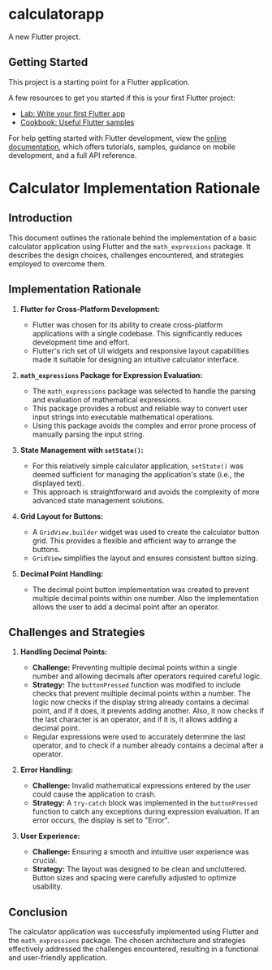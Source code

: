 # calculatorapp

A new Flutter project.

## Getting Started

This project is a starting point for a Flutter application.

A few resources to get you started if this is your first Flutter project:

- [Lab: Write your first Flutter app](https://docs.flutter.dev/get-started/codelab)
- [Cookbook: Useful Flutter samples](https://docs.flutter.dev/cookbook)

For help getting started with Flutter development, view the
[online documentation](https://docs.flutter.dev/), which offers tutorials,
samples, guidance on mobile development, and a full API reference.

# Calculator Implementation Rationale

## Introduction

This document outlines the rationale behind the implementation of a basic calculator application using Flutter and the `math_expressions` package. It describes the design choices, challenges encountered, and strategies employed to overcome them.

## Implementation Rationale

1.  **Flutter for Cross-Platform Development:**
    * Flutter was chosen for its ability to create cross-platform applications with a single codebase. This significantly reduces development time and effort.
    * Flutter's rich set of UI widgets and responsive layout capabilities made it suitable for designing an intuitive calculator interface.

2.  **`math_expressions` Package for Expression Evaluation:**
    * The `math_expressions` package was selected to handle the parsing and evaluation of mathematical expressions.
    * This package provides a robust and reliable way to convert user input strings into executable mathematical operations.
    * Using this package avoids the complex and error prone process of manually parsing the input string.

3.  **State Management with `setState()`:**
    * For this relatively simple calculator application, `setState()` was deemed sufficient for managing the application's state (i.e., the displayed text).
    * This approach is straightforward and avoids the complexity of more advanced state management solutions.

4.  **Grid Layout for Buttons:**
    * A `GridView.builder` widget was used to create the calculator button grid. This provides a flexible and efficient way to arrange the buttons.
    * `GridView` simplifies the layout and ensures consistent button sizing.

5.  **Decimal Point Handling:**
    * The decimal point button implementation was created to prevent multiple decimal points within one number. Also the implementation allows the user to add a decimal point after an operator.

## Challenges and Strategies

1.  **Handling Decimal Points:**
    * **Challenge:** Preventing multiple decimal points within a single number and allowing decimals after operators required careful logic.
    * **Strategy:** The `buttonPressed` function was modified to include checks that prevent multiple decimal points within a number. The logic now checks if the display string already contains a decimal point, and if it does, it prevents adding another. Also, it now checks if the last character is an operator, and if it is, it allows adding a decimal point.
    * Regular expressions were used to accurately determine the last operator, and to check if a number already contains a decimal after a operator.

2.  **Error Handling:**
    * **Challenge:** Invalid mathematical expressions entered by the user could cause the application to crash.
    * **Strategy:** A `try-catch` block was implemented in the `buttonPressed` function to catch any exceptions during expression evaluation. If an error occurs, the display is set to "Error".

3.  **User Experience:**
    * **Challenge:** Ensuring a smooth and intuitive user experience was crucial.
    * **Strategy:** The layout was designed to be clean and uncluttered. Button sizes and spacing were carefully adjusted to optimize usability.

## Conclusion

The calculator application was successfully implemented using Flutter and the `math_expressions` package. The chosen architecture and strategies effectively addressed the challenges encountered, resulting in a functional and user-friendly application.
